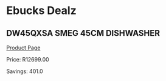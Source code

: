 
# Ebucks Dealz
## DW45QXSA SMEG 45CM DISHWASHER
[Product Page](https://www.ebucks.com/web/shop/productSelected.do?prodId=1183592019&catId=704983786)

Price: R12699.00

Savings: 401.0


	